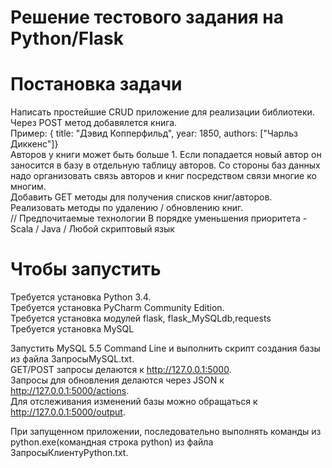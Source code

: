 # Решение тестового задания на Python/Flask  
# Постановка задачи  
Написать простейшие CRUD приложение для реализации библиотеки.  
Через POST метод добавялется книга.   
Пример: { title: "Дэвид Копперфильд", year: 1850, authors: ["Чарльз Диккенс"]}  
Авторов у книги может быть больше 1. Если попадается новый автор он заносится в базу в отдельную таблицу авторов. Со стороны баз данных надо организовать связь авторов и книг посредством связи многие ко многим.  
Добавить GET методы для получения списков книг/авторов.  
Реализовать методы по удалению / обновлению книг.  
// Предпочитаемые технологии 
В порядке уменьшения приоритета - Scala / Java / Любой скриптовый язык  
# Чтобы запустить
Требуется установка Python 3.4.  
Требуется установка PyCharm Community Edition.  
Требуется установка модулей flask, flask_MySQLdb,requests  
Требуется установка MySQL  
  
Запустить MySQL 5.5 Command Line и выполнить скрипт создания базы из файла ЗапросыMySQL.txt.  
GET/POST запросы делаются к http://127.0.0.1:5000.   
Запросы для обновления делаются через JSON к http://127.0.0.1:5000/actions.  
Для отслеживания изменений базы можно обращаться к http://127.0.0.1:5000/output.  
  
При запущенном приложении, последовательно выполнять команды из python.exe(командная строка python)
из файла ЗапросыКлиентуPython.txt.   
